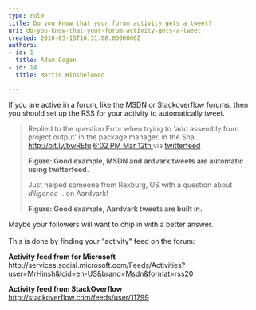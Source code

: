 ```yaml
---
type: rule
title: Do you know that your forum activity gets a tweet?
uri: do-you-know-that-your-forum-activity-gets-a-tweet
created: 2010-03-15T16:31:08.0000000Z
authors:
- id: 1
  title: Adam Cogan
- id: 14
  title: Martin Hinshelwood

---
```




<span class='intro'> <p>​​If you are active in a forum, like the MSDN or Stackoverflow forums, then you should set up the RSS for your activity to automatically tweet.</p><blockquote><p class="ssw15-rteElement-GreyBox">Replied to the question Error when trying to 'add assembly from project output' in the package manager. in the Sha... 
      <a shape="rect" href="http&#58;//bit.ly/bwREtu">http&#58;//bit.ly/bwREtu</a> 
      <a shape="rect" href="http&#58;//twitter.com/MrHinsh/status/10382975413">6&#58;02 PM Mar 12th </a>via 
      <a shape="rect" href="http&#58;//twitterfeed.com/">twitterfeed</a></p><p> 
      <strong>Figure&#58; Good example, MSDN and ardvark tweets are automatic using twitterfeed.</strong></p><p class="ssw15-rteElement-GreyBox">Just helped someone from Rexburg, US with a question about *diligence* ...on Aardvark!</p><p> 
      <strong>Figure&#58; Good example, Aardvark tweets are built in.</strong></p></blockquote><p>Maybe your followers will want to chip in with a better answer. 
   <br> 
   ​<br> This is done by finding your &quot;activity&quot; feed on the forum&#58;</p><p class="ssw15-rteElement-P"><b>Activity feed from&#160;for Microsof​t </b>
      <br> http&#58;//services.social.microsoft.com/Feeds/Acti​viti​es?user=MrHinsh&amp;lcid=en-US&amp;bran​d=Msdn&amp;format=rss20</p><p class="ssw15-rteElement-P"><b>Activity feed from&#160;StackOverflow</b><br> 
      <a shape="rect" href="http&#58;//stackoverflow.com/feeds/user/11799">http&#58;//stackoverflow.com/feeds/user/11799</a></p> 
 </span>




